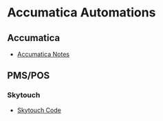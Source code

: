 # Accumatica Automations
## Accumatica
- [Accumatica Notes](notes_hia.md)
## PMS/POS
### Skytouch
- [Skytouch Code](pms/skytouch/skytouch.js)